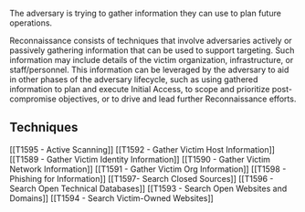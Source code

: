 The adversary is trying to gather information they can use to plan future operations.

Reconnaissance consists of techniques that involve adversaries actively or passively gathering information that can be used to support targeting. Such information may include details of the victim organization, infrastructure, or staff/personnel. This information can be leveraged by the adversary to aid in other phases of the adversary lifecycle, such as using gathered information to plan and execute Initial Access, to scope and prioritize post-compromise objectives, or to drive and lead further Reconnaissance efforts.

## Techniques

[[T1595 - Active Scanning]]
[[T1592 - Gather Victim Host Information]]
[[T1589 - Gather Victim Identity Information]]
[[T1590 - Gather Victim Network Information]]
[[T1591 - Gather Victim Org Information]]
[[T1598 - Phishing for Information]]
[[T1597- Search Closed Sources]]
[[T1596 - Search Open Technical Databases]]
[[T1593 - Search Open Websites and Domains]]
[[T1594 - Search Victim-Owned Websites]]

